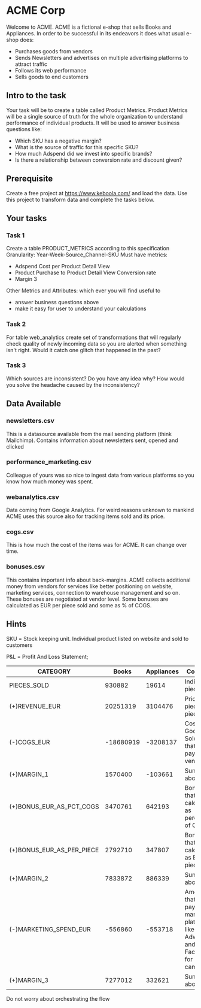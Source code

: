 # ACME Corp

Welcome to ACME. ACME is a fictional e-shop that sells Books and Appliances. In order to be successful in its endeavors it does what usual e-shop does:

- Purchases goods from vendors
- Sends Newsletters and advertises on multiple advertising platforms to attract traffic
- Follows its web performance
- Sells goods to end customers

## Intro to the task

Your task will be to create a table called Product Metrics. Product Metrics will be a single source of truth for the whole organization to understand performance of individual products. It will be used to answer business questions like:

- Which SKU has a negative margin?
- What is the source of traffic for this specific SKU?
- How much Adspend did we invest into specific brands?
- Is there a relationship between conversion rate and discount given?

## Prerequisite

Create a free project at https://www.keboola.com/ and load the data. Use this project to transform data and complete the tasks below.

## Your tasks

### Task 1

Create a table PRODUCT_METRICS according to this specification
Granularity: Year-Week-Source_Channel-SKU
Must have metrics:

- Adspend Cost per Product Detail View
- Product Purchase to Product Detail View Conversion rate
- Margin 3

Other Metrics and Attributes: which ever you will find useful to

- answer business questions above
- make it easy for user to understand your calculations

### Task 2

For table web_analytics create set of transformations that will regularly check quality of newly incoming data so you are alerted when something isn't right. Would it catch one glitch that happened in the past?

### Task 3

Which sources are inconsistent? Do you have any idea why? How would you solve the headache caused by the inconsistency?

## Data Available

### newsletters.csv

This is a datasource available from the mail sending platform (think Mailchimp). Contains information about newsletters sent, opened and clicked

### performance_marketing.csv

Colleague of yours was so nice to ingest data from various platforms so you know how much money was spent.

### webanalytics.csv

Data coming from Google Analytics. For weird reasons unknown to mankind ACME uses this source also for tracking items sold and its price.

### cogs.csv

This is how much the cost of the items was for ACME. It can change over time.

### bonuses.csv

This contains important info about back-margins. ACME collects additional money from vendors for services like better positioning on website, marketing services, connection to warehouse management and so on. These bonuses are negotiated at vendor level. Some bonuses are calculated as EUR per piece sold and some as % of COGS.

## Hints

SKU = Stock keeping unit. Individual product listed on website and sold to customers

P&L = Profit And Loss Statement;

| CATEGORY                  | Books     | Appliances | Comment                                                                              |
| ------------------------- | --------- | ---------- | ------------------------------------------------------------------------------------ |
| PIECES_SOLD               | 930882    | 19614      | Individual pieces sold                                                               |
| (+)REVENUE_EUR            | 20251319  | 3104476    | Price per piece x pieces sold                                                        |
| (-)COGS_EUR               | -18680919 | -3208137   | Costs of Goods Sold. Price that ACME pays to its vendors                             |
| (+)MARGIN_1               | 1570400   | -103661    | Sum of the above                                                                     |
| (+)BONUS_EUR_AS_PCT_COGS  | 3470761   | 642193     | Bonuses that are calculated as percentage of COGS.                                   |
| (+)BONUS_EUR_AS_PER_PIECE | 2792710   | 347807     | Bonuses that are calculated as EUR per piece.                                        |
| (+)MARGIN_2               | 7833872   | 886339     | Sum of the above                                                                     |
| (-)MARKETING_SPEND_EUR    | -556860   | -553718    | Amount that ACME pays to marketing platforms like Adwords and Facebook for campaigns |
| (+)MARGIN_3               | 7277012   | 332621     | Sum of the above                                                                     |

Do not worry about orchestrating the flow
